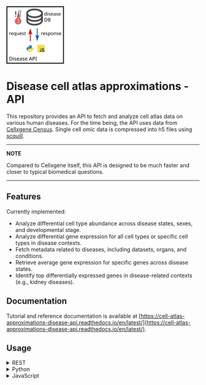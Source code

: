 <img src="https://raw.githubusercontent.com/fabilab/cell_atlas_approximations/main/figures/figure_disease_API.png" width="150" height="150">

# Disease cell atlas approximations - API
This repository provides an API to fetch and analyze cell atlas data on various human diseases. For the time being, the API uses data from [Cellxgene Census](https://chanzuckerberg.github.io/cellxgene-census/). Single cell omic data is compressed into h5 files using [scquill](https://github.com/fabilab/scquill).

---
**NOTE**

Compared to Cellxgene itself, this API is designed to be much faster and closer to typical biomedical questions.

---

## Features
Currently implemented:
- Analyze differential cell type abundance across disease states, sexes, and developmental stage.
- Analyze differential gene expression for all cell types or specific cell types in disease contexts.
- Fetch metadata related to diseases, including datasets, organs, and conditions.
- Retrieve average gene expression for specific genes across disease states.
- Identify top differentially expressed genes in disease-related contexts (e.g., kidney diseases).


## Documentation
Tutorial and reference documentation is available at [https://cell-atlas-approximations-disease-api.readthedocs.io/en/latest/](https://cell-atlas-approximations-disease-api.readthedocs.io/en/latest/).


## Usage

<details> 
    <summary> REST </summary>

### REST
The REST interface is language-agnostic and can be queried using any HTTP request handler, e.g. in JavaScript:

```javascript
(async () => {
  let response = await fetch("https://api-disease.atlasapprox.org/v1/metadata?disease=covid&cell_type=alveolar type 2");
  if (response.ok) {
    let data = await response.json();
    console.log(data);
  }  
})();
```

</details>

<details>
  <summary>Python</summary>

### Python
The Python interface uses a central `API` class. Its methods implement the REST endpoints:

```python
import atlasapprox_disease

api = atlasapprox_disease.API()
print(api.metadata())
print(api.average(disease="covid", features="IGHG1,CXCL13,S100A8"))
```
</details>

<details>
  <summary>JavaScript</summary>

### JavaScript/nodejs
An object containing one function for each API endpoint is exported by the `atlasapprox` npm package:

```javascript
let atlasapprox = require('atlasapprox-disease');
(async () => {
  let data = await api.metadata(disease:"covid");
  console.log(data);
  }  
)();

```
</details>